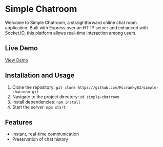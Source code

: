 # Simple Chatroom

Welcome to Simple Chatroom, a straightforward online chat room application. Built with Express over an HTTP server and enhanced with Socket.IO, this platform allows real-time interaction among users.

## Live Demo

[View Demo](https://simple-chatroom-8azt.onrender.com)

## Installation and Usage

1. Clone the repository: `git clone https://github.com/Mccranky83/simple-chatroom.git`
2. Navigate to the project directory: `cd simple-chatroom`
3. Install dependencies: `npm install`
4. Start the server: `npm start`

## Features

- Instant, real-time communication
- Preservation of chat history
